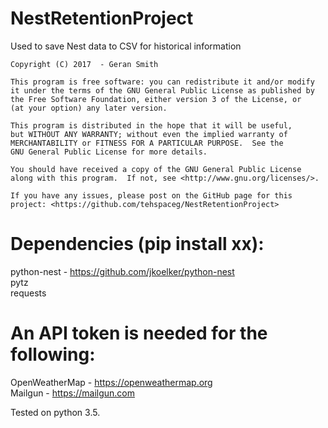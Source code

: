 # NestRetentionProject
Used to save Nest data to CSV for historical information

    Copyright (C) 2017  - Geran Smith

    This program is free software: you can redistribute it and/or modify
    it under the terms of the GNU General Public License as published by
    the Free Software Foundation, either version 3 of the License, or
    (at your option) any later version.

    This program is distributed in the hope that it will be useful,
    but WITHOUT ANY WARRANTY; without even the implied warranty of
    MERCHANTABILITY or FITNESS FOR A PARTICULAR PURPOSE.  See the
    GNU General Public License for more details.

    You should have received a copy of the GNU General Public License
    along with this program.  If not, see <http://www.gnu.org/licenses/>.
    
    If you have any issues, please post on the GitHub page for this project: <https://github.com/tehspaceg/NestRetentionProject>

# Dependencies (pip install xx):  
python-nest - https://github.com/jkoelker/python-nest  
pytz  
requests  

# An API token is needed for the following:  
OpenWeatherMap - https://openweathermap.org  
Mailgun - https://mailgun.com  

Tested on python 3.5.
